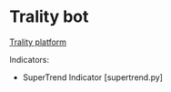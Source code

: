 # Trality bot

[Trality platform](https://www.trality.com/)

Indicators:

- SuperTrend Indicator [supertrend.py]
